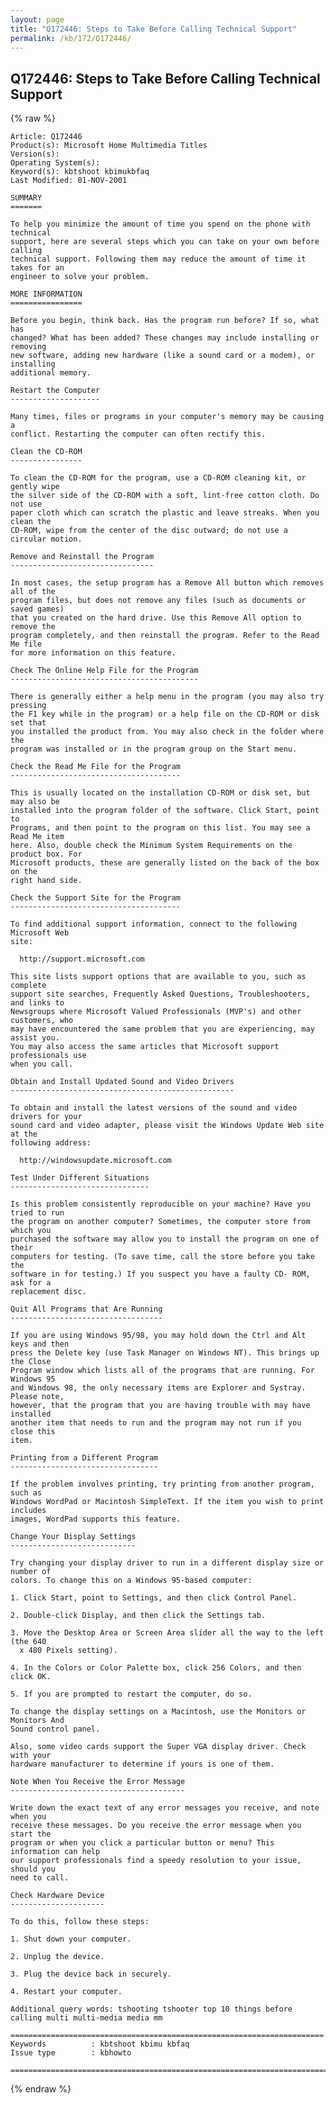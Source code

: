 ```yaml
---
layout: page
title: "Q172446: Steps to Take Before Calling Technical Support"
permalink: /kb/172/Q172446/
---
```


## Q172446: Steps to Take Before Calling Technical Support

{% raw %}

	Article: Q172446
	Product(s): Microsoft Home Multimedia Titles
	Version(s): 
	Operating System(s): 
	Keyword(s): kbtshoot kbimukbfaq
	Last Modified: 01-NOV-2001
	
	SUMMARY
	=======
	
	To help you minimize the amount of time you spend on the phone with technical
	support, here are several steps which you can take on your own before calling
	technical support. Following them may reduce the amount of time it takes for an
	engineer to solve your problem.
	
	MORE INFORMATION
	================
	
	Before you begin, think back. Has the program run before? If so, what has
	changed? What has been added? These changes may include installing or removing
	new software, adding new hardware (like a sound card or a modem), or installing
	additional memory.
	
	Restart the Computer
	--------------------
	
	Many times, files or programs in your computer's memory may be causing a
	conflict. Restarting the computer can often rectify this.
	
	Clean the CD-ROM
	----------------
	
	To clean the CD-ROM for the program, use a CD-ROM cleaning kit, or gently wipe
	the silver side of the CD-ROM with a soft, lint-free cotton cloth. Do not use
	paper cloth which can scratch the plastic and leave streaks. When you clean the
	CD-ROM, wipe from the center of the disc outward; do not use a circular motion.
	
	Remove and Reinstall the Program
	--------------------------------
	
	In most cases, the setup program has a Remove All button which removes all of the
	program files, but does not remove any files (such as documents or saved games)
	that you created on the hard drive. Use this Remove All option to remove the
	program completely, and then reinstall the program. Refer to the Read Me file
	for more information on this feature.
	
	Check The Online Help File for the Program
	------------------------------------------
	
	There is generally either a help menu in the program (you may also try pressing
	the F1 key while in the program) or a help file on the CD-ROM or disk set that
	you installed the product from. You may also check in the folder where the
	program was installed or in the program group on the Start menu.
	
	Check the Read Me File for the Program
	--------------------------------------
	
	This is usually located on the installation CD-ROM or disk set, but may also be
	installed into the program folder of the software. Click Start, point to
	Programs, and then point to the program on this list. You may see a Read Me item
	here. Also, double check the Minimum System Requirements on the product box. For
	Microsoft products, these are generally listed on the back of the box on the
	right hand side.
	
	Check the Support Site for the Program
	--------------------------------------
	
	To find additional support information, connect to the following Microsoft Web
	site:
	
	  http://support.microsoft.com
	
	This site lists support options that are available to you, such as complete
	support site searches, Frequently Asked Questions, Troubleshooters, and links to
	Newsgroups where Microsoft Valued Professionals (MVP's) and other customers, who
	may have encountered the same problem that you are experiencing, may assist you.
	You may also access the same articles that Microsoft support professionals use
	when you call.
	
	Obtain and Install Updated Sound and Video Drivers
	--------------------------------------------------
	
	To obtain and install the latest versions of the sound and video drivers for your
	sound card and video adapter, please visit the Windows Update Web site at the
	following address:
	
	  http://windowsupdate.microsoft.com
	
	Test Under Different Situations
	-------------------------------
	
	Is this problem consistently reproducible on your machine? Have you tried to run
	the program on another computer? Sometimes, the computer store from which you
	purchased the software may allow you to install the program on one of their
	computers for testing. (To save time, call the store before you take the
	software in for testing.) If you suspect you have a faulty CD- ROM, ask for a
	replacement disc.
	
	Quit All Programs that Are Running
	----------------------------------
	
	If you are using Windows 95/98, you may hold down the Ctrl and Alt keys and then
	press the Delete key (use Task Manager on Windows NT). This brings up the Close
	Program window which lists all of the programs that are running. For Windows 95
	and Windows 98, the only necessary items are Explorer and Systray. Please note,
	however, that the program that you are having trouble with may have installed
	another item that needs to run and the program may not run if you close this
	item.
	
	Printing from a Different Program
	---------------------------------
	
	If the problem involves printing, try printing from another program, such as
	Windows WordPad or Macintosh SimpleText. If the item you wish to print includes
	images, WordPad supports this feature.
	
	Change Your Display Settings
	----------------------------
	
	Try changing your display driver to run in a different display size or number of
	colors. To change this on a Windows 95-based computer:
	
	1. Click Start, point to Settings, and then click Control Panel.
	
	2. Double-click Display, and then click the Settings tab.
	
	3. Move the Desktop Area or Screen Area slider all the way to the left (the 640
	  x 480 Pixels setting).
	
	4. In the Colors or Color Palette box, click 256 Colors, and then click OK.
	
	5. If you are prompted to restart the computer, do so.
	
	To change the display settings on a Macintosh, use the Monitors or Monitors And
	Sound control panel.
	
	Also, some video cards support the Super VGA display driver. Check with your
	hardware manufacturer to determine if yours is one of them.
	
	Note When You Receive the Error Message
	---------------------------------------
	
	Write down the exact text of any error messages you receive, and note when you
	receive these messages. Do you receive the error message when you start the
	program or when you click a particular button or menu? This information can help
	our support professionals find a speedy resolution to your issue, should you
	need to call.
	
	Check Hardware Device
	---------------------
	
	To do this, follow these steps:
	
	1. Shut down your computer.
	
	2. Unplug the device.
	
	3. Plug the device back in securely.
	
	4. Restart your computer.
	
	Additional query words: tshooting tshooter top 10 things before calling multi multi-media media mm
	
	======================================================================
	Keywords          : kbtshoot kbimu kbfaq
	Issue type        : kbhowto
	
	=============================================================================
	

{% endraw %}
